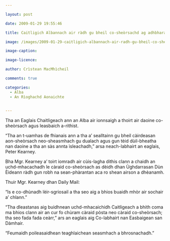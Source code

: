 ```yaml
---

layout: post

date: 2009-01-29 19:55:46

title: Caitligich Albannach air ràdh gu bheil co-sheòrsachd ag adhbharachadh bàis tràtha

image: /images/2009-01-29-caitligich-albannach-air-radh-gu-bheil-co-sheorsachd-ag-adhbharachadh-bais-tratha.jpg

image-caption:

image-licence:

author: Crìstean MacMhìcheil

comments: true

categories:
  - Alba
  - An Rìoghachd Aonaichte
  

---
```


Tha an Eaglais Chaitligeach ann an Alba air ionnsaigh a thoirt air daoine co-sheòrsach agus leasbaich a-rithist.

<!--more-->

&#8220;Tha an t-uamhas de fhianais ann a tha a&#8217; sealltainn gu bheil càirdeasan aon-sheòrsach neo-sheasmhach gu dualach agus gun tèid dùil-bheatha nan daoine a tha an sàs annta ìsleachadh,&#8221; arsa neach-labhairt an eaglais, Peter Kearney.

Bha Mgr. Kearney a&#8217; toirt iomradh air cùis-lagha dithis clann a chaidh an uchd-mhacachadh le càraid co-sheòrsach as dèidh dhan Ùghdarrasan Dùn Èideann ràdh gun robh na sean-phàrantan aca ro shean airson a dhèanamh.

Thuir Mgr. Kearney dhan Daily Mail:

&#8220;Is e co-dhùnadh lèir-sgriosail a tha seo aig a bhios buaidh mhòr air sochair a&#8217; chlann.&#8221;

&#8220;Tha dleastanas aig buidhnean uchd-mhacaichidh Caitligeach a bhith coma ma bhios clann air an cur fo chùram càraid pòsta neo càraid co-sheòrsach; tha seo fada fada ceàrr,&#8221; ars an eaglais aig Co-labhairt nan Easbaigean san Dàmhair.

&#8220;Feumaidh poileasaidhean teaghlaichean seasmhach a bhrosnachadh.&#8221;
